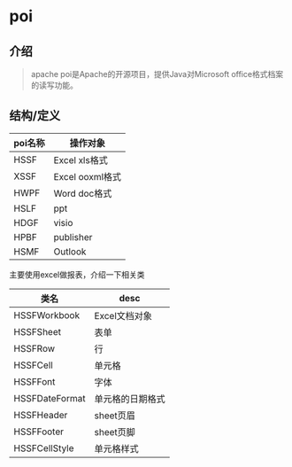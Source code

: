 # poi
## 介绍
>apache poi是Apache的开源项目，提供Java对Microsoft office格式档案的读写功能。  

## 结构/定义


poi名称 | 操作对象
---- | ----
HSSF | Excel xls格式
XSSF | Excel ooxml格式
HWPF | Word doc格式
HSLF | ppt
HDGF | visio
HPBF | publisher
HSMF | Outlook

主要使用excel做报表，介绍一下相关类

类名 | desc
---- | ----
HSSFWorkbook    | Excel文档对象
HSSFSheet       | 表单
HSSFRow         | 行
HSSFCell        | 单元格
HSSFFont        | 字体
HSSFDateFormat  | 单元格的日期格式
HSSFHeader      | sheet页眉
HSSFFooter      | sheet页脚
HSSFCellStyle   | 单元格样式


